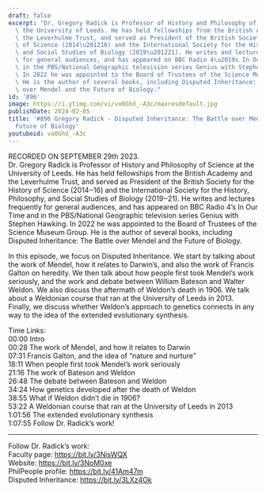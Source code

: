 ```yaml
---
draft: false
excerpt: "Dr. Gregory Radick is Professor of History and Philosophy of Science at\
  \ the University of Leeds. He has held fellowships from the British Academy and\
  \ the Leverhulme Trust, and served as President of the British Society for the History\
  \ of Science (2014\u201216) and the International Society for the History, Philosophy,\
  \ and Social Studies of Biology (2019\u201221). He writes and lectures frequently\
  \ for general audiences, and has appeared on BBC Radio 4\u2019s In Our Time and\
  \ in the PBS/National Geographic television series Genius with Stephen Hawking.\
  \ In 2022 he was appointed to the Board of Trustees of the Science Museum Group.\
  \ He is the author of several books, including Disputed Inheritance: The Battle\
  \ over Mendel and the Future of Biology."
id: '896'
image: https://i.ytimg.com/vi/vo0Ghd_-A3c/maxresdefault.jpg
publishDate: 2024-02-05
title: '#896 Gregory Radick - Disputed Inheritance: The Battle over Mendel and the
  Future of Biology'
youtubeid: vo0Ghd_-A3c
---
```

RECORDED ON SEPTEMBER 29th 2023.  
Dr. Gregory Radick is Professor of History and Philosophy of Science at the University of Leeds. He has held fellowships from the British Academy and the Leverhulme Trust, and served as President of the British Society for the History of Science (2014‒16) and the International Society for the History, Philosophy, and Social Studies of Biology (2019‒21). He writes and lectures frequently for general audiences, and has appeared on BBC Radio 4’s In Our Time and in the PBS/National Geographic television series Genius with Stephen Hawking. In 2022 he was appointed to the Board of Trustees of the Science Museum Group. He is the author of several books, including Disputed Inheritance: The Battle over Mendel and the Future of Biology.

In this episode, we focus on Disputed Inheritance. We start by talking about the work of Mendel, how it relates to Darwin’s, and also the work of Francis Galton on heredity. We then talk about how people first took Mendel’s work seriously, and the work and debate between William Bateson and Walter Weldon. We also discuss the aftermath of Weldon’s death in 1906. We talk about a Weldonian course that ran at the University of Leeds in 2013. Finally, we discuss whether Weldon’s approach to genetics connects in any way to the idea of the extended evolutionary synthesis.

Time Links:  
00:00  Intro  
00:28  The work of Mendel, and how it relates to Darwin  
07:31  Francis Galton, and the idea of “nature and nurture”  
18:11  When people first took Mendel’s work seriously  
21:16  The work of Bateson and Weldon  
26:48  The debate between Bateson and Weldon  
34:24  How genetics developed after the death of Weldon  
38:55  What if Weldon didn’t die in 1906?  
53:22  A Weldonian course that ran at the University of Leeds in 2013  
1:01:56  The extended evolutionary synthesis  
1:07:55  Follow Dr. Radick’s work!

---

Follow Dr. Radick’s work:  
Faculty page: https://bit.ly/3NisWQX  
Website: https://bit.ly/3NoM0xe  
PhilPeople profile: https://bit.ly/41Am47m  
Disputed Inheritance: https://bit.ly/3LXz4Ok
